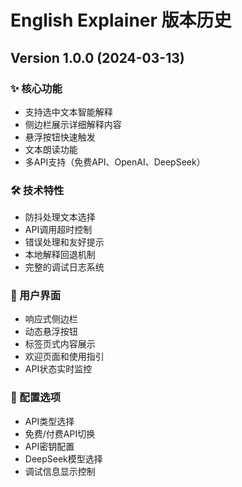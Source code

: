 # English Explainer 版本历史

## Version 1.0.0 (2024-03-13)

### ✨ 核心功能
- 支持选中文本智能解释
- 侧边栏展示详细解释内容
- 悬浮按钮快速触发
- 文本朗读功能
- 多API支持（免费API、OpenAI、DeepSeek）

### 🛠 技术特性
- 防抖处理文本选择
- API调用超时控制
- 错误处理和友好提示
- 本地解释回退机制
- 完整的调试日志系统

### 🎨 用户界面
- 响应式侧边栏
- 动态悬浮按钮
- 标签页式内容展示
- 欢迎页面和使用指引
- API状态实时监控

### 🔧 配置选项
- API类型选择
- 免费/付费API切换
- API密钥配置
- DeepSeek模型选择
- 调试信息显示控制 
